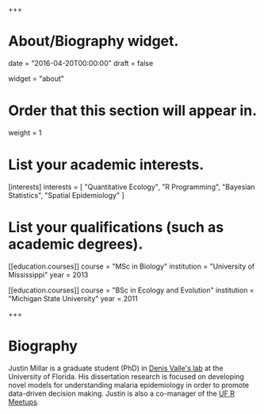 +++
# About/Biography widget.

date = "2016-04-20T00:00:00"
draft = false

widget = "about"

# Order that this section will appear in.
weight = 1

# List your academic interests.
[interests]
  interests = [
    "Quantitative Ecology",
    "R Programming",
    "Bayesian Statistics",
    "Spatial Epidemiology"
  ]

# List your qualifications (such as academic degrees).
[[education.courses]]
  course = "MSc in Biology"
  institution = "University of Mississippi"
  year = 2013

[[education.courses]]
  course = "BSc in Ecology and Evolution"
  institution = "Michigan State University"
  year = 2011
 
+++

# Biography

Justin Millar is a graduate student (PhD) in [Denis Valle's lab](http://denisvalle.weebly.com/) at the University of Florida. His dissertation research is focused on developing novel models for understanding malaria epidemiology in order to promote data-driven decision making. Justin is also a co-manager of the [UF R Meetups](https://ufrmeetup.github.io).
